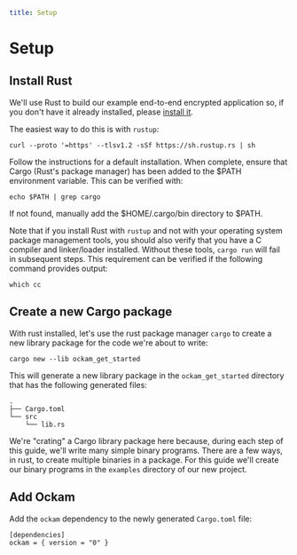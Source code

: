 ```yaml
title: Setup
```

# Setup

## Install Rust

We'll use Rust to build our example end-to-end encrypted application so, if
you don't have it already installed, please
[install it](https://www.rust-lang.org/tools/install).

The easiest way to do this is with `rustup`:

```
curl --proto '=https' --tlsv1.2 -sSf https://sh.rustup.rs | sh
```

Follow the instructions for a default installation.  When complete, ensure that
Cargo (Rust's package manager) has been added to the $PATH environment variable.
This can be verified with:

```
echo $PATH | grep cargo
````

If not found, manually add the $HOME/.cargo/bin directory to $PATH.

Note that if you install Rust with `rustup` and not with your operating system
package management tools, you should also verify that you have a C compiler and
linker/loader installed. Without these tools, `cargo run` will fail in subsequent
steps. This requirement can be verified if the following command provides output:

```
which cc
```

## Create a new Cargo package

With rust installed, let's use the rust package manager `cargo` to create a new
library package for the code we're about to write:

```
cargo new --lib ockam_get_started
```

This will generate a new library package in the `ockam_get_started` directory
that has the following generated files:

```
.
├── Cargo.toml
└── src
    └── lib.rs
```

We're "crating" a Cargo library package here because, during each step of this guide,
we'll write many simple binary programs. There are a few ways, in rust, to
create multiple binaries in a package. For this guide we'll create our binary
programs in the `examples` directory of our new project.

## Add Ockam

Add the `ockam` dependency to the newly generated `Cargo.toml` file:

```
[dependencies]
ockam = { version = "0" }
```

<div style="display: none; visibility: hidden;">
<hr><b>Next:</b> <a href="../01-node">01. Create an Ockam node</a>
</div>
